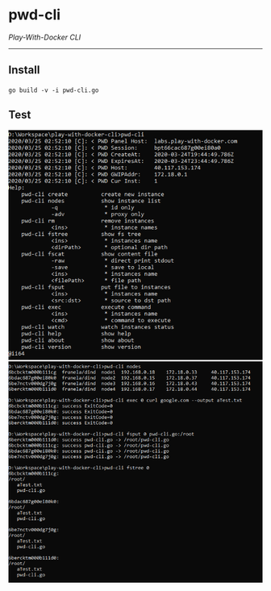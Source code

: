 # pwd-cli

*Play-With-Docker CLI*

---
## Install
`go build -v -i pwd-cli.go`

## Test
![](assets/usage.png)
![](assets/test.png)